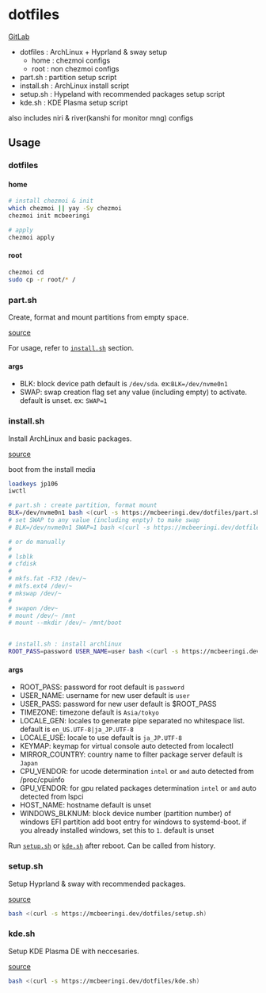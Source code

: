 # dotfiles

[GitLab](https://gitlab.com/mcbeeringi/dotfiles)

- dotfiles : ArchLinux + Hyprland & sway setup
	- home : chezmoi configs
	- root : non chezmoi configs
- part.sh : partition setup script
- install.sh : ArchLinux install script
- setup.sh : Hypeland with recommended packages setup script
- kde.sh : KDE Plasma setup script

also includes niri & river(kanshi for monitor mng) configs

## Usage

### dotfiles

#### home

```sh
# install chezmoi & init
which chezmoi || yay -Sy chezmoi
chezmoi init mcbeeringi

# apply
chezmoi apply
```

#### root

```sh
chezmoi cd
sudo cp -r root/* / 
```

### part.sh

Create, format and mount partitions from empty space.

[source](part.sh)

For usage, refer to [`install.sh`](#installsh) section.

#### args
- BLK: block device path
  default is `/dev/sda`.
  ex:`BLK=/dev/nvme0n1`
- SWAP: swap creation flag
  set any value (including empty) to activate.
  default is unset. 
  ex: `SWAP=1`

### install.sh

Install ArchLinux and basic packages.

[source](install.sh)

boot from the install media

```sh
loadkeys jp106
iwctl

# part.sh : create partition, format mount
BLK=/dev/nvme0n1 bash <(curl -s https://mcbeeringi.dev/dotfiles/part.sh)
# set SWAP to any value (including enpty) to make swap
# BLK=/dev/nvme0n1 SWAP=1 bash <(curl -s https://mcbeeringi.dev/dotfiles/part.sh)

# or do manually
#
# lsblk
# cfdisk
#
# mkfs.fat -F32 /dev/~
# mkfs.ext4 /dev/~
# mkswap /dev/~
#
# swapon /dev~
# mount /dev/~ /mnt
# mount --mkdir /dev/~ /mnt/boot


# install.sh : install archlinux
ROOT_PASS=password USER_NAME=user bash <(curl -s https://mcbeeringi.dev/dotfiles/install.sh)
```

#### args
- ROOT_PASS: password for root
  default is `password`
- USER_NAME: username for new user
  default is `user`
- USER_PASS: password for new user
  default is $ROOT_PASS
- TIMEZONE: timezone
  default is `Asia/tokyo`
- LOCALE_GEN: locales to generate
  pipe separated no whitespace list.
  default is `en_US.UTF-8|ja_JP.UTF-8`
- LOCALE_USE: locale to use
  default is `ja_JP.UTF-8`
- KEYMAP: keymap for virtual console
  auto detected from localectl
- MIRROR_COUNTRY: country name to filter package server
  default is `Japan`
- CPU_VENDOR: for ucode determination
  `intel` or `amd`
  auto detected from /proc/cpuinfo
- GPU_VENDOR: for gpu related packages determination
  `intel` or `amd`
  auto detected from lspci
- HOST_NAME: hostname
  default is unset
- WINDOWS_BLKNUM: block device number (partition number) of windows EFI partition
  add boot entry for windows to systemd-boot.
  if you already installed windows, set this to `1`.
  default is unset

Run [`setup.sh`](#setupsh) or [`kde.sh`](#kdesh) after reboot.
Can be called from history.

###

### setup.sh

Setup Hyprland & sway with recommended packages.

[source](setup.sh)

```sh
bash <(curl -s https://mcbeeringi.dev/dotfiles/setup.sh)
```

### kde.sh

Setup KDE Plasma DE with neccesaries.

[source](kde.sh)

```sh
bash <(curl -s https://mcbeeringi.dev/dotfiles/kde.sh)
```

